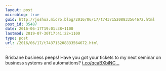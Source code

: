 ```yaml
---
layout: post
microblog: true
guid: http://joshua.micro.blog/2016/06/17/t743715208833564672.html
post_id: 35487
date: 2016-06-17T19:01:38+1100
lastmod: 2019-07-30T17:41:22+1100
type: post
url: /2016/06/17/t743715208833564672.html
---
```

Brisbane business peeps! Have you got your tickets to my next seminar on business systems and automations? [t.co/qcaBXbiNC...](https://t.co/qcaBXbiNCY)
